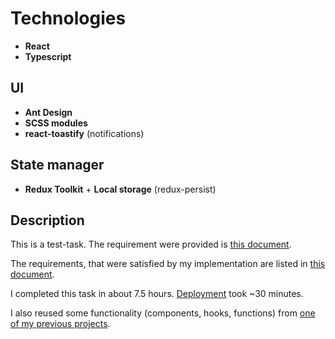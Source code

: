 # Technologies

- **React**
- **Typescript**

## UI 

- **Ant Design**
- **SCSS modules**
- **react-toastify** (notifications)

## State manager

- **Redux Toolkit** + **Local storage** (redux-persist)

## Description 

This is a test-task. The requirement were provided is [this document](https://docs.google.com/document/d/17kF4lUgXGPTghtMqvEPTJQaILBfspm3P7O-dJDMbyfk/edit).

The requirements, that were satisfied by my implementation are listed in [this document](https://docs.google.com/document/d/1QQ3ir5OBOiduDzHwj1_Z1E8NszFIuz3q/edit).

I completed this task in about 7.5 hours. [Deployment](https://recipe-management-app-six.vercel.app/) took ~30 minutes.

I also reused some functionality (components, hooks, functions) from [one of my previous projects](https://github.com/RudVlad473/internet-store-client-application).
